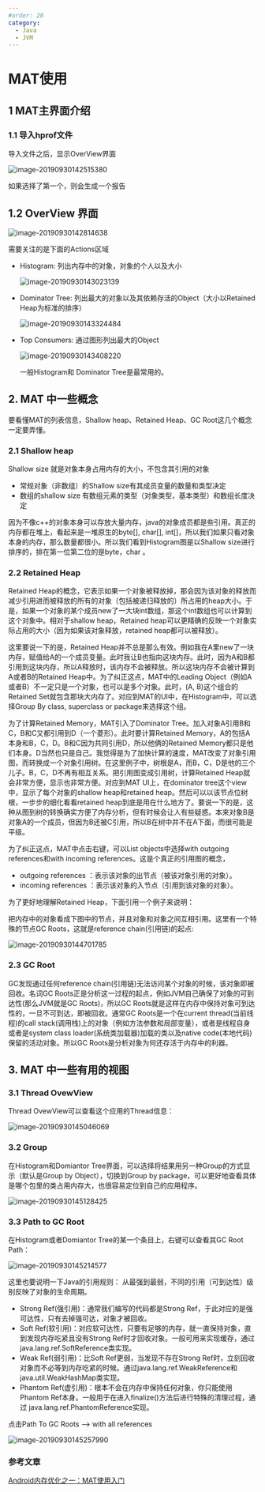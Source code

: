 ```yaml
---
#order: 20
category:
  - Java
  - JVM
---
```


# MAT使用

## 1 MAT主界面介绍

### 1.1 导入hprof文件

导入文件之后，显示OverView界面

![image-20190930142515380](https://zszblog.oss-cn-beijing.aliyuncs.com/zszblog/blogimage-master/img/image-20190930142515380.png)

如果选择了第一个，则会生成一个报告

## 1.2 OverView 界面

![image-20190930142814638](https://zszblog.oss-cn-beijing.aliyuncs.com/zszblog/blogimage-master/img/image-20190930142814638.png)

需要关注的是下面的Actions区域

- Histogram: 列出内存中的对象，对象的个人以及大小

  ![image-20190930143023139](https://zszblog.oss-cn-beijing.aliyuncs.com/zszblog/blogimage-master/img/image-20190930143023139.png)

- Dominator Tree: 列出最大的对象以及其依赖存活的Object（大小以Retained Heap为标准的排序）

  ![image-20190930143324484](https://zszblog.oss-cn-beijing.aliyuncs.com/zszblog/blogimage-master/img/image-20190930143324484.png)

- Top Consumers: 通过图形列出最大的Object

  ![image-20190930143408220](https://zszblog.oss-cn-beijing.aliyuncs.com/zszblog/blogimage-master/img/image-20190930143408220.png)

  一般Histogram和 Dominator Tree是最常用的。

## 2. MAT 中一些概念

要看懂MAT的列表信息，Shallow heap、Retained Heap、GC Root这几个概念一定要弄懂。

### 2.1 Shallow heap

Shallow size 就是对象本身占用内存的大小，不包含其引用的对象

- 常规对象（非数组）的Shallow size有其成员变量的数量和类型决定
- 数组的shallow size 有数组元素的类型（对象类型，基本类型）和数组长度决定

因为不像c++的对象本身可以存放大量内存，java的对象成员都是些引用。真正的内存都在堆上，看起来是一堆原生的byte[], char[], int[]，所以我们如果只看对象本身的内存，那么数量都很小。所以我们看到Histogram图是以Shallow size进行排序的，排在第一位第二位的是byte，char 。

### 2.2 Retained Heap

Retained Heap的概念，它表示如果一个对象被释放掉，那会因为该对象的释放而减少引用进而被释放的所有的对象（包括被递归释放的）所占用的heap大小。于是，如果一个对象的某个成员new了一大块int数组，那这个int数组也可以计算到这个对象中。相对于shallow heap，Retained heap可以更精确的反映一个对象实际占用的大小（因为如果该对象释放，retained heap都可以被释放）。

这里要说一下的是，Retained Heap并不总是那么有效。例如我在A里new了一块内存，赋值给A的一个成员变量。此时我让B也指向这块内存。此时，因为A和B都引用到这块内存，所以A释放时，该内存不会被释放。所以这块内存不会被计算到A或者B的Retained Heap中。为了纠正这点，MAT中的Leading Object（例如A或者B）不一定只是一个对象，也可以是多个对象。此时，(A, B)这个组合的Retained Set就包含那块大内存了。对应到MAT的UI中，在Histogram中，可以选择Group By class, superclass or package来选择这个组。

为了计算Retained Memory，MAT引入了Dominator Tree。加入对象A引用B和C，B和C又都引用到D（一个菱形）。此时要计算Retained Memory，A的包括A本身和B，C，D。B和C因为共同引用D，所以他俩的Retained Memory都只是他们本身。D当然也只是自己。我觉得是为了加快计算的速度，MAT改变了对象引用图，而转换成一个对象引用树。在这里例子中，树根是A，而B，C，D是他的三个儿子。B，C，D不再有相互关系。把引用图变成引用树，计算Retained Heap就会非常方便，显示也非常方便。对应到MAT UI上，在dominator tree这个view中，显示了每个对象的shallow heap和retained heap。然后可以以该节点位树根，一步步的细化看看retained heap到底是用在什么地方了。要说一下的是，这种从图到树的转换确实方便了内存分析，但有时候会让人有些疑惑。本来对象B是对象A的一个成员，但因为B还被C引用，所以B在树中并不在A下面，而很可能是平级。

为了纠正这点，MAT中点击右键，可以List objects中选择with outgoing references和with incoming references。这是个真正的引用图的概念，

- outgoing references ：表示该对象的出节点（被该对象引用的对象）。
- incoming references ：表示该对象的入节点（引用到该对象的对象）。

为了更好地理解Retained Heap，下面引用一个例子来说明：

把内存中的对象看成下图中的节点，并且对象和对象之间互相引用。这里有一个特殊的节点GC Roots，这就是reference chain(引用链)的起点:

![image-20190930144701785](https://zszblog.oss-cn-beijing.aliyuncs.com/zszblog/blogimage-master/img/image-20190930144701785.png)

### 2.3 GC Root

GC发现通过任何reference chain(引用链)无法访问某个对象的时候，该对象即被回收。名词GC Roots正是分析这一过程的起点，例如JVM自己确保了对象的可到达性(那么JVM就是GC Roots)，所以GC Roots就是这样在内存中保持对象可到达性的，一旦不可到达，即被回收。通常GC Roots是一个在current thread(当前线程)的call stack(调用栈)上的对象（例如方法参数和局部变量），或者是线程自身或者是system class loader(系统类加载器)加载的类以及native code(本地代码)保留的活动对象。所以GC Roots是分析对象为何还存活于内存中的利器。

## 3. MAT 中一些有用的视图

### 3.1 Thread OvewView

Thread OvewView可以查看这个应用的Thread信息：

![image-20190930145046069](https://zszblog.oss-cn-beijing.aliyuncs.com/zszblog/blogimage-master/img/image-20190930145046069.png)

### 3.2 Group

在Histogram和Domiantor Tree界面，可以选择将结果用另一种Group的方式显示（默认是Group by Object），切换到Group by package，可以更好地查看具体是哪个包里的类占用内存大，也很容易定位到自己的应用程序。

![image-20190930145128425](https://zszblog.oss-cn-beijing.aliyuncs.com/zszblog/blogimage-master/img/image-20190930145128425.png)

### 3.3 Path to GC Root

在Histogram或者Domiantor Tree的某一个条目上，右键可以查看其GC Root Path：

![image-20190930145214577](https://zszblog.oss-cn-beijing.aliyuncs.com/zszblog/blogimage-master/img/image-20190930145214577.png)

这里也要说明一下Java的引用规则：
从最强到最弱，不同的引用（可到达性）级别反映了对象的生命周期。

- Strong Ref(强引用)：通常我们编写的代码都是Strong Ref，于此对应的是强可达性，只有去掉强可达，对象才被回收。
- Soft Ref(软引用)：对应软可达性，只要有足够的内存，就一直保持对象，直到发现内存吃紧且没有Strong Ref时才回收对象。一般可用来实现缓存，通过java.lang.ref.SoftReference类实现。
- Weak Ref(弱引用)：比Soft Ref更弱，当发现不存在Strong Ref时，立刻回收对象而不必等到内存吃紧的时候。通过java.lang.ref.WeakReference和java.util.WeakHashMap类实现。
- Phantom Ref(虚引用)：根本不会在内存中保持任何对象，你只能使用Phantom Ref本身。一般用于在进入finalize()方法后进行特殊的清理过程，通过 java.lang.ref.PhantomReference实现。

点击Path To GC Roots –> with all references

![image-20190930145257990](https://zszblog.oss-cn-beijing.aliyuncs.com/zszblog/blogimage-master/img/image-20190930145257990.png)

### 参考文章

[Android内存优化之一：MAT使用入门](<http://ju.outofmemory.cn/entry/172684>)
